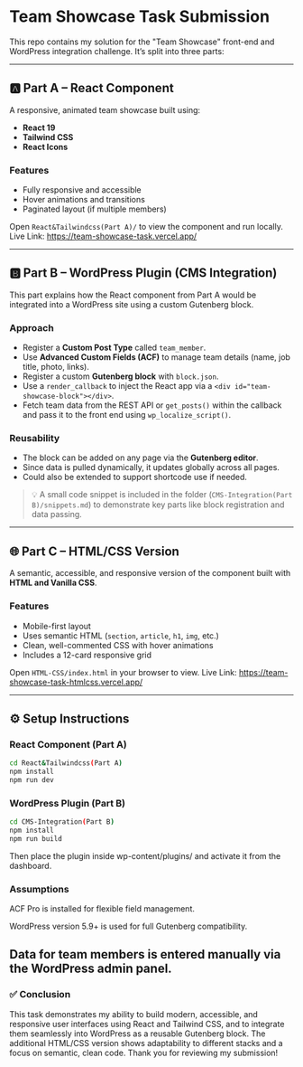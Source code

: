 # Team Showcase Task Submission

This repo contains my solution for the "Team Showcase" front-end and WordPress integration challenge. It’s split into three parts:

---

## 🅰️ Part A – React Component

A responsive, animated team showcase built using:

- **React 19**
- **Tailwind CSS**
- **React Icons**

### Features

- Fully responsive and accessible
- Hover animations and transitions
- Paginated layout (if multiple members)

Open `React&Tailwindcss(Part A)/` to view the component and run locally.
Live Link: https://team-showcase-task.vercel.app/

---

## 🅱️ Part B – WordPress Plugin (CMS Integration)

This part explains how the React component from Part A would be integrated into a WordPress site using a custom Gutenberg block.

### Approach

- Register a **Custom Post Type** called `team_member`.
- Use **Advanced Custom Fields (ACF)** to manage team details (name, job title, photo, links).
- Register a custom **Gutenberg block** with `block.json`.
- Use a `render_callback` to inject the React app via a `<div id="team-showcase-block"></div>`.
- Fetch team data from the REST API or `get_posts()` within the callback and pass it to the front end using `wp_localize_script()`.

### Reusability

- The block can be added on any page via the **Gutenberg editor**.
- Since data is pulled dynamically, it updates globally across all pages.
- Could also be extended to support shortcode use if needed.

> 💡 A small code snippet is included in the folder (`CMS-Integration(Part B)/snippets.md`) to demonstrate key parts like block registration and data passing.

---

## 🌐 Part C – HTML/CSS Version

A semantic, accessible, and responsive version of the component built with **HTML and Vanilla CSS**.

### Features

- Mobile-first layout
- Uses semantic HTML (`section`, `article`, `h1`, `img`, etc.)
- Clean, well-commented CSS with hover animations
- Includes a 12-card responsive grid

Open `HTML-CSS/index.html` in your browser to view.
Live Link: https://team-showcase-task-htmlcss.vercel.app/

---

## ⚙️ Setup Instructions

### React Component (Part A)

```bash
cd React&Tailwindcss(Part A)
npm install
npm run dev

```
### WordPress Plugin (Part B)
```bash
cd CMS-Integration(Part B)
npm install
npm run build
```
Then place the plugin inside wp-content/plugins/ and activate it from the dashboard.

### Assumptions
ACF Pro is installed for flexible field management.

WordPress version 5.9+ is used for full Gutenberg compatibility.

Data for team members is entered manually via the WordPress admin panel.
---
### ✅ Conclusion
This task demonstrates my ability to build modern, accessible, and responsive user interfaces using React and Tailwind CSS, and to integrate them seamlessly into WordPress as a reusable Gutenberg block. The additional HTML/CSS version shows adaptability to different stacks and a focus on semantic, clean code. 
Thank you for reviewing my submission!

